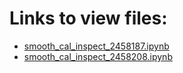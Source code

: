 # Links to view files:

* [smooth_cal_inspect_2458187.ipynb](https://nbviewer.jupyter.org/github/HERA-Team/H1C_IDR3_3_Notebooks/blob/main/smooth_cal_inspect/smooth_cal_inspect_2458187.ipynb)
* [smooth_cal_inspect_2458208.ipynb](https://nbviewer.jupyter.org/github/HERA-Team/H1C_IDR3_3_Notebooks/blob/main/smooth_cal_inspect/smooth_cal_inspect_2458208.ipynb)